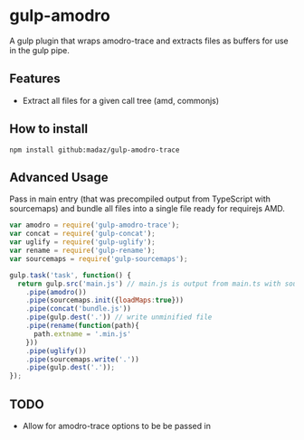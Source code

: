gulp-amodro
===============
A gulp plugin that wraps amodro-trace and extracts files as buffers for use in the gulp pipe.

Features
--------
- Extract all files for a given call tree (amd, commonjs)

How to install
--------------
```shell
npm install github:madaz/gulp-amodro-trace
```

Advanced Usage
--------------

Pass in main entry (that was precompiled output from TypeScript with sourcemaps) and bundle all files into a single file ready for requirejs AMD.

```javascript
var amodro = require('gulp-amodro-trace');
var concat = require('gulp-concat');
var uglify = require('gulp-uglify');
var rename = require('gulp-rename');
var sourcemaps = require('gulp-sourcemaps');

gulp.task('task', function() {
  return gulp.src('main.js') // main.js is output from main.ts with sourcemaps
    .pipe(amodro())
    .pipe(sourcemaps.init({loadMaps:true}))
    .pipe(concat('bundle.js'))
    .pipe(gulp.dest('.')) // write unminified file
    .pipe(rename(function(path){
      path.extname = '.min.js'
    }))
    .pipe(uglify())
    .pipe(sourcemaps.write('.'))
    .pipe(gulp.dest('.'));
});
```

TODO
----
* Allow for amodro-trace options to be be passed in
